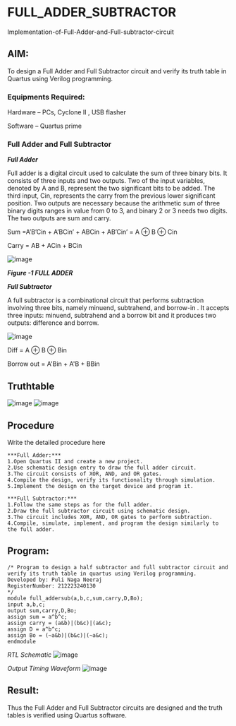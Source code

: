 # FULL_ADDER_SUBTRACTOR

Implementation-of-Full-Adder-and-Full-subtractor-circuit

## AIM:

To design a Full Adder and Full Subtractor circuit and verify its truth table in Quartus using Verilog programming.

### Equipments Required:

Hardware – PCs, Cyclone II , USB flasher

Software – Quartus prime

### Full Adder and Full Subtractor

***Full Adder***

Full adder is a digital circuit used to calculate the sum of three binary bits. It consists of three inputs and two outputs. Two of the input variables, denoted by A and B, represent the two significant bits to be added. The third input, Cin, represents the carry from the previous lower significant position. Two outputs are necessary because the arithmetic sum of three binary digits ranges in value from 0 to 3, and binary 2 or 3 needs two digits. The two outputs are sum and carry.

Sum =A’B’Cin + A’BCin’ + ABCin + AB’Cin’ = A ⊕ B ⊕ Cin 

Carry = AB + ACin + BCin

![image](https://github.com/naavaneetha/FULL_ADDER_SUBTRACTOR/assets/154305477/0f30ba51-5ffb-4198-845f-18e054f675e7)

***Figure -1 FULL ADDER***

***Full Subtractor***

A full subtractor is a combinational circuit that performs subtraction involving three bits, namely minuend, subtrahend, and borrow-in . It accepts three inputs: minuend, subtrahend and a borrow bit and it produces two outputs: difference and borrow.

![image](https://github.com/naavaneetha/FULL_ADDER_SUBTRACTOR/assets/154305477/02b24f51-ab51-4304-9ad6-7b81ffc1ead5)

Diff = A ⊕ B ⊕ Bin 

Borrow out = A'Bin + A'B + BBin

## Truthtable
![image](https://github.com/23004426/FULL_ADDER_SUBTRACTOR/assets/144979327/fcdbd408-57a3-4771-89b6-b94543ac1efb)
![image](https://github.com/23004426/FULL_ADDER_SUBTRACTOR/assets/144979327/964b3ae3-ad26-4512-841e-4196875a4e8d)

## Procedure

Write the detailed procedure here
```
***Full Adder:***
1.Open Quartus II and create a new project.
2.Use schematic design entry to draw the full adder circuit. 
3.The circuit consists of XOR, AND, and OR gates. 
4.Compile the design, verify its functionality through simulation. 
5.Implement the design on the target device and program it.

***Full Subtractor:***
1.Follow the same steps as for the full adder. 
2.Draw the full subtractor circuit using schematic design. 
3.The circuit includes XOR, AND, OR gates to perform subtraction. 
4.Compile, simulate, implement, and program the design similarly to the full adder.
```

## Program:
```
/* Program to design a half subtractor and full subtractor circuit and verify its truth table in quartus using Verilog programming. 
Developed by: Puli Naga Neeraj
RegisterNumber: 212223240130
*/
module full_addersub(a,b,c,sum,carry,D,Bo);
input a,b,c;
output sum,carry,D,Bo;
assign sum = a^b^c;
assign carry = (a&b)|(b&c)|(a&c);
assign D = a^b^c;
assign Bo = (~a&b)|(b&c)|(~a&c);
endmodule
```

*RTL Schematic*
![image](https://github.com/23004426/FULL_ADDER_SUBTRACTOR/assets/144979327/1910862b-efcf-40be-9e0d-3b4b70da275e)

*Output Timing Waveform*
![image](https://github.com/23004426/FULL_ADDER_SUBTRACTOR/assets/144979327/6720023f-9bb3-4425-8c54-8d85c0fdc6df)

## Result:

Thus the Full Adder and Full Subtractor circuits are designed and the truth tables is verified using Quartus software.
